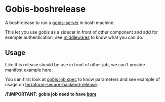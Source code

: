 # Gobis-boshrelease

A boshrelease to run a [gobis-server](https://github.com/orange-cloudfoundry/gobis-server) in bosh machine.

This let you use gobis as a sidecar in front of other component and add for exemple authentication, 
see [middlewares](https://github.com/orange-cloudfoundry/gobis-server) to know what you can do. 

## Usage

Like this release should be use in front of other job, we can't provide manifest example here.

You can first look at [gobis job spec](/jobs/gobis/spec) to know parameters and see example of usage on 
[terraform-secure-backend-release](https://github.com/orange-cloudfoundry/terraform-secure-backend-release/).

**/!\IMPORTANT: gobis job need to have [bpm](https://github.com/cloudfoundry-incubator/bpm-release)** 